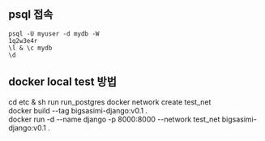 ## psql 접속
```
psql -U myuser -d mydb -W
1q2w3e4r
\l & \c mydb
\d
```

## docker local test 방법
cd etc & sh run run_postgres
docker network create test_net       
docker build --tag bigsasimi-django:v0.1 .  
docker run -d --name django -p 8000:8000 --network test_net bigsasimi-django:v0.1 .
